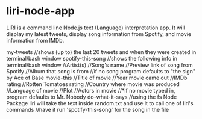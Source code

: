 # liri-node-app
LIRI is a command line Node.js text (Language) interpretation app. It will display my latest tweets, display song information from Spotify,  and movie information from IMDb.


my-tweets
    //shows (up to) the last 20 tweets and when they were created in terminal/bash window
spotify-this-song <song name here>
    //shows the following info in terminal/bash window
    //Artist(s)
    //Song's name
    //Preview link of song from Spotify
    //Album that song is from
    //if no song program defaults to "the sign" by Ace of Base
movie-this <movie name here>
    //Title of movie
    //Year movie came out
    //IMDb rating
    //Rotten Tomatoes rating
    //Country where movie was produced
    //Language of movie
    //Plot
    //Actors in movie
    //*if no movie typed in, program defaults to Mr. Nobody
 do-what-it-says
    //using the fs Node Package liri will take the text inside random.txt and use it to call one of liri's commands
    //have it run 'spotify-this-song' for the song in the file
